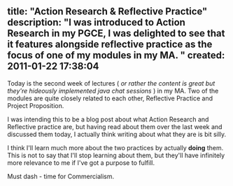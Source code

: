 title: "Action Research & Reflective Practice"
description: "I was introduced to Action Research in my PGCE, I was delighted to see that it features alongside reflective practice as the focus of one of my modules in my MA. "
created: 2011-01-22 17:38:04
---

Today is the second week of lectures ( _or rather the content is great but they're hideously implemented java chat sessions_ ) in my MA.  Two of the modules are quite closely related to each other, Reflective Practice and Project Proposition. 

I was intending this to be a blog post about what Action Research and Reflective practice are, but having read about them over the last week and discussed them today, I actually think writing about what they are is bit silly. 

I think I'll learn much  more about the two practices by actually __doing__ them. This is not to say that I'll stop learning about them, but they'll have infinitely more relevance to me if I've got a purpose to fulfill.

Must dash - time for Commercialism.



